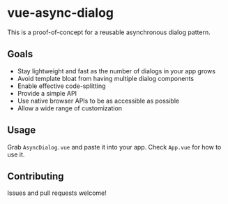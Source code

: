 # vue-async-dialog

This is a proof-of-concept for a reusable asynchronous dialog pattern.

## Goals

- Stay lightweight and fast as the number of dialogs in your app grows
- Avoid template bloat from having multiple dialog components
- Enable effective code-splitting
- Provide a simple API
- Use native browser APIs to be as accessible as possible
- Allow a wide range of customization

## Usage

Grab `AsyncDialog.vue` and paste it into your app. Check `App.vue` for how to
use it.

## Contributing

Issues and pull requests welcome!
